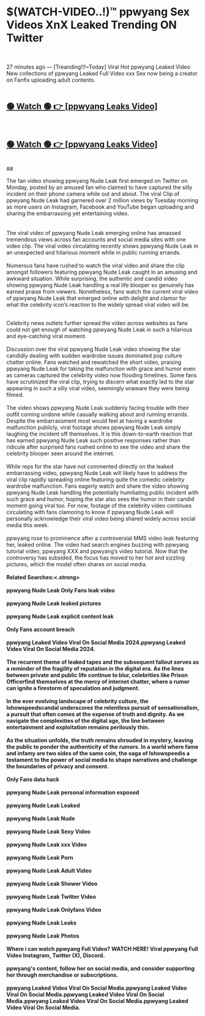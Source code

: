 

# $(WATCH-VIDEO..!)™ ppwyang Sex Videos XnX Leaked Trending ON Twitter<br>
<br>

27 minutes ago — [Treanding!!!~Today] Viral Hot ppwyang Leaked Video New collections of ppwyang Leaked Full Video xxx Sex now being a creator on Fanfix uploading adult contents.
<br>
 <br>

##  <a href="https://clipsfans.site/?title=ppwyang&ref=git">🟢 Watch 🟢 👉 [ppwyang Leaks Video]</a><br>
  <br>

##  <a href="https://clipsfans.site/?title=ppwyang&ref=git">🟢 Watch 🟢 👉 [ppwyang Leaks Video]</a><br>
  <br>
  ##
  <br>

The fan video showing ppwyang Nude Leak first emerged on Twitter on Monday, posted by an amused fan who claimed to have captured the silly incident on their phone camera while out and about. The viral Clip of ppwyang Nude Leak had garnered over 2 million views by Tuesday morning as more users on Instagram, Facebook and YouTube began uploading and sharing the embarrassing yet entertaining video.
<br><br>
  <br>
The viral video of ppwyang Nude Leak emerging online has amassed tremendous views across fan accounts and social media sites with one video clip. The viral video circulating recently shows ppwyang Nude Leak in an unexpected and hilarious moment while in public running errands.
<br><br>
Numerous fans have rushed to watch the viral video and share the clip amongst followers featuring ppwyang Nude Leak caught in an amusing and awkward situation. While surprising, the authentic and candid video showing ppwyang Nude Leak handling a real life blooper so genuinely has earned praise from viewers. Nonetheless, fans watch the current viral video of ppwyang Nude Leak that emerged online with delight and clamor for what the celebrity icon’s reaction to the widely spread viral video will be.
<br><br>

Celebrity news outlets further spread the video across websites as fans could not get enough of watching ppwyang Nude Leak in such a hilarious and eye-catching viral moment.
<br><br>
Discussion over the viral ppwyang Nude Leak video showing the star candidly dealing with sudden wardrobe issues dominated pop culture chatter online. Fans watched and rewatched the short video, praising ppwyang Nude Leak for taking the malfunction with grace and humor even as cameras captured the celebrity video now flooding timelines. Some fans have scrutinized the viral clip, trying to discern what exactly led to the star appearing in such a silly viral video, seemingly unaware they were being filmed.
<br><br>
The video shows ppwyang Nude Leak suddenly facing trouble with their outfit coming undone while casually walking about and running errands. Despite the embarrassment most would feel at having a wardrobe malfunction publicly, viral footage shows ppwyang Nude Leak simply laughing the incident off themselves. It is this down-to-earth reaction that has earned ppwyang Nude Leak such positive responses rather than ridicule after surprised fans rushed online to see the video and share the celebrity blooper seen around the internet.
<br><br>
While reps for the star have not commented directly on the leaked embarrassing video, ppwyang Nude Leak will likely have to address the viral clip rapidly spreading online featuring quite the comedic celebrity wardrobe malfunction. Fans eagerly watch and share the video showing ppwyang Nude Leak handling the potentially humiliating public incident with such grace and humor, hoping the star also sees the humor in their candid moment going viral too. For now, footage of the celebrity video continues circulating with fans clamoring to know if ppwyang Nude Leak will personally acknowledge their viral video being shared widely across social media this week.
<br><br>
ppwyang rose to prominence after a controversial MMS video leak featuring her, leaked online. The video had search engines buzzing with ppwyang tutorial video, ppwyang XXX and ppwyang’s video tutorial. Now that the controversy has subsided, the focus has moved to her hot and sizzling pictures, which the model often shares on social media.
<br><br>
<strong>Related Searches:<.strong>
<br><br>
ppwyang Nude Leak Only Fans leak video
<br><br>
ppwyang Nude Leak leaked pictures
<br><br>
ppwyang Nude Leak explicit content leak
<br><br>
Only Fans account breach
<br><br>
ppwyang Leaked Video Viral On Social Media 2024.ppwyang Leaked Video Viral On Social Media 2024.
<br><br>
The recurrent theme of leaked tapes and the subsequent fallout serves as a reminder of the fragility of reputation in the digital era. As the lines between private and public life continue to blur, celebrities like Prison Officerfind themselves at the mercy of internet chatter, where a rumor can ignite a firestorm of speculation and judgment.
<br><br>
In the ever evolving landscape of celebrity culture, the Ishowspeedscandal underscores the relentless pursuit of sensationalism, a pursuit that often comes at the expense of truth and dignity. As we navigate the complexities of the digital age, the line between entertainment and exploitation remains perilously thin.
<br><br>
As the situation unfolds, the truth remains shrouded in mystery, leaving the public to ponder the authenticity of the rumors. In a world where fame and infamy are two sides of the same coin, the saga of Ishowspeedis a testament to the power of social media to shape narratives and challenge the boundaries of privacy and consent.
<br><br>
Only Fans data hack
<br><br>
ppwyang Nude Leak personal information exposed
<br><br>
ppwyang Nude Leak Leaked
<br><br>
ppwyang Nude Leak Nude
<br><br>
ppwyang Nude Leak Sexy Video
<br><br>
ppwyang Nude Leak xxx Video
<br><br>
ppwyang Nude Leak Porn
<br><br>
ppwyang Nude Leak Adult Video
<br><br>
ppwyang Nude Leak Shower Video
<br><br>
ppwyang Nude Leak Twitter Video
<br><br>
ppwyang Nude Leak Onlyfans Video
<br><br>
ppwyang Nude Leak Leaks
<br><br>
ppwyang Nude Leak Photos
<br><br>
Where i can watch ppwyang Full Video? WATCH HERE! Viral ppwyang Full Video Instagram, Twitter (X), Discord.
<br><br>
ppwyang's content, follow her on social media, and consider supporting her through merchandise or subscriptions.
<br><br>
ppwyang Leaked Video Viral On Social Media.ppwyang Leaked Video Viral On Social Media.ppwyang Leaked Video Viral On Social Media.ppwyang Leaked Video Viral On Social Media.ppwyang Leaked Video Viral On Social Media.
